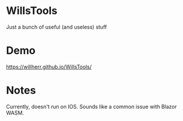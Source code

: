 # WillsTools
 Just a bunch of useful (and useless) stuff

# Demo
https://willherr.github.io/WillsTools/
 
 # Notes
 Currently, doesn't run on IOS. Sounds like a common issue with Blazor WASM.
